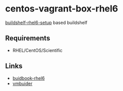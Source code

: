 centos-vagrant-box-rhel6
========================

[buildshelf-rhel6-setup](https://github.com/hansode/buildshelf-rhel6-setup) based buildshelf

Requirements
------------

+ RHEL/CentOS/Scientific

Links
-----

+ [buidbook-rhel6](https://github.com/hansode/buildbook-rhel6)
+ [vmbuider](https://github.com/hansode/vmbuilder)
